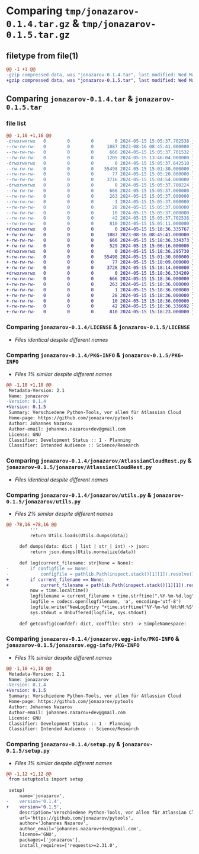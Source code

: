 # Comparing `tmp/jonazarov-0.1.4.tar.gz` & `tmp/jonazarov-0.1.5.tar.gz`

## filetype from file(1)

```diff
@@ -1 +1 @@
-gzip compressed data, was "jonazarov-0.1.4.tar", last modified: Wed May 15 15:05:37 2024, max compression
+gzip compressed data, was "jonazarov-0.1.5.tar", last modified: Wed May 15 15:18:36 2024, max compression
```

## Comparing `jonazarov-0.1.4.tar` & `jonazarov-0.1.5.tar`

### file list

```diff
@@ -1,16 +1,16 @@
-drwxrwxrwx   0        0        0        0 2024-05-15 15:05:37.702538 jonazarov-0.1.4/
--rw-rw-rw-   0        0        0     1087 2023-08-16 08:45:41.000000 jonazarov-0.1.4/LICENSE
--rw-rw-rw-   0        0        0      666 2024-05-15 15:05:37.701532 jonazarov-0.1.4/PKG-INFO
--rw-rw-rw-   0        0        0     1205 2024-05-15 13:46:04.000000 jonazarov-0.1.4/README.md
-drwxrwxrwx   0        0        0        0 2024-05-15 15:05:37.642510 jonazarov-0.1.4/jonazarov/
--rw-rw-rw-   0        0        0    55498 2024-05-15 15:01:30.000000 jonazarov-0.1.4/jonazarov/AtlassianCloudRest.py
--rw-rw-rw-   0        0        0       77 2024-05-15 15:05:20.000000 jonazarov-0.1.4/jonazarov/__init__.py
--rw-rw-rw-   0        0        0     3716 2024-05-15 15:04:54.000000 jonazarov-0.1.4/jonazarov/utils.py
-drwxrwxrwx   0        0        0        0 2024-05-15 15:05:37.700224 jonazarov-0.1.4/jonazarov.egg-info/
--rw-rw-rw-   0        0        0      666 2024-05-15 15:05:37.000000 jonazarov-0.1.4/jonazarov.egg-info/PKG-INFO
--rw-rw-rw-   0        0        0      263 2024-05-15 15:05:37.000000 jonazarov-0.1.4/jonazarov.egg-info/SOURCES.txt
--rw-rw-rw-   0        0        0        1 2024-05-15 15:05:37.000000 jonazarov-0.1.4/jonazarov.egg-info/dependency_links.txt
--rw-rw-rw-   0        0        0       28 2024-05-15 15:05:37.000000 jonazarov-0.1.4/jonazarov.egg-info/requires.txt
--rw-rw-rw-   0        0        0       10 2024-05-15 15:05:37.000000 jonazarov-0.1.4/jonazarov.egg-info/top_level.txt
--rw-rw-rw-   0        0        0       42 2024-05-15 15:05:37.702538 jonazarov-0.1.4/setup.cfg
--rw-rw-rw-   0        0        0      810 2024-05-15 15:05:11.000000 jonazarov-0.1.4/setup.py
+drwxrwxrwx   0        0        0        0 2024-05-15 15:18:36.335767 jonazarov-0.1.5/
+-rw-rw-rw-   0        0        0     1087 2023-08-16 08:45:41.000000 jonazarov-0.1.5/LICENSE
+-rw-rw-rw-   0        0        0      666 2024-05-15 15:18:36.334373 jonazarov-0.1.5/PKG-INFO
+-rw-rw-rw-   0        0        0      529 2024-05-15 15:06:16.000000 jonazarov-0.1.5/README.md
+drwxrwxrwx   0        0        0        0 2024-05-15 15:18:36.295730 jonazarov-0.1.5/jonazarov/
+-rw-rw-rw-   0        0        0    55498 2024-05-15 15:01:30.000000 jonazarov-0.1.5/jonazarov/AtlassianCloudRest.py
+-rw-rw-rw-   0        0        0       77 2024-05-15 15:18:09.000000 jonazarov-0.1.5/jonazarov/__init__.py
+-rw-rw-rw-   0        0        0     3728 2024-05-15 15:18:14.000000 jonazarov-0.1.5/jonazarov/utils.py
+drwxrwxrwx   0        0        0        0 2024-05-15 15:18:36.334209 jonazarov-0.1.5/jonazarov.egg-info/
+-rw-rw-rw-   0        0        0      666 2024-05-15 15:18:36.000000 jonazarov-0.1.5/jonazarov.egg-info/PKG-INFO
+-rw-rw-rw-   0        0        0      263 2024-05-15 15:18:36.000000 jonazarov-0.1.5/jonazarov.egg-info/SOURCES.txt
+-rw-rw-rw-   0        0        0        1 2024-05-15 15:18:36.000000 jonazarov-0.1.5/jonazarov.egg-info/dependency_links.txt
+-rw-rw-rw-   0        0        0       28 2024-05-15 15:18:36.000000 jonazarov-0.1.5/jonazarov.egg-info/requires.txt
+-rw-rw-rw-   0        0        0       10 2024-05-15 15:18:36.000000 jonazarov-0.1.5/jonazarov.egg-info/top_level.txt
+-rw-rw-rw-   0        0        0       42 2024-05-15 15:18:36.336692 jonazarov-0.1.5/setup.cfg
+-rw-rw-rw-   0        0        0      810 2024-05-15 15:18:23.000000 jonazarov-0.1.5/setup.py
```

### Comparing `jonazarov-0.1.4/LICENSE` & `jonazarov-0.1.5/LICENSE`

 * *Files identical despite different names*

### Comparing `jonazarov-0.1.4/PKG-INFO` & `jonazarov-0.1.5/PKG-INFO`

 * *Files 1% similar despite different names*

```diff
@@ -1,10 +1,10 @@
 Metadata-Version: 2.1
 Name: jonazarov
-Version: 0.1.4
+Version: 0.1.5
 Summary: Verschiedene Python-Tools, vor allem für Atlassian Cloud
 Home-page: https://github.com/jonazarov/pytools
 Author: Johannes Nazarov
 Author-email: johannes.nazarov+dev@gmail.com
 License: GNU
 Classifier: Development Status :: 1 - Planning
 Classifier: Intended Audience :: Science/Research
```

### Comparing `jonazarov-0.1.4/jonazarov/AtlassianCloudRest.py` & `jonazarov-0.1.5/jonazarov/AtlassianCloudRest.py`

 * *Files identical despite different names*

### Comparing `jonazarov-0.1.4/jonazarov/utils.py` & `jonazarov-0.1.5/jonazarov/utils.py`

 * *Files 2% similar despite different names*

```diff
@@ -78,16 +78,16 @@
         '''
         return Utils.loads(Utils.dumps(data))
     
     def dumps(data: dict | list | str | int) -> json:
         return json.dumps(Utils.normalize(data))
     
     def log(current_filename: str|None = None):
-        if configfile == None:
-            configfile = pathlib.Path(inspect.stack()[1][1]).resolve()
+        if current_filename == None:
+            current_filename = pathlib.Path(inspect.stack()[1][1]).resolve()
         now = time.localtime()
         logfilename = current_filename + time.strftime(".%Y-%m-%d.log", now)
         logfile = codecs.open(logfilename, 'a', encoding='utf-8')
         logfile.write("NewLogEntry "+time.strftime("%Y-%m-%d %H:%M:%S", now) + "\n")
         sys.stdout = Unbuffered(logfile, sys.stdout)
 
     def getconfig(confdef: dict, conffile: str) -> SimpleNamespace:
```

### Comparing `jonazarov-0.1.4/jonazarov.egg-info/PKG-INFO` & `jonazarov-0.1.5/jonazarov.egg-info/PKG-INFO`

 * *Files 1% similar despite different names*

```diff
@@ -1,10 +1,10 @@
 Metadata-Version: 2.1
 Name: jonazarov
-Version: 0.1.4
+Version: 0.1.5
 Summary: Verschiedene Python-Tools, vor allem für Atlassian Cloud
 Home-page: https://github.com/jonazarov/pytools
 Author: Johannes Nazarov
 Author-email: johannes.nazarov+dev@gmail.com
 License: GNU
 Classifier: Development Status :: 1 - Planning
 Classifier: Intended Audience :: Science/Research
```

### Comparing `jonazarov-0.1.4/setup.py` & `jonazarov-0.1.5/setup.py`

 * *Files 1% similar despite different names*

```diff
@@ -1,12 +1,12 @@
 from setuptools import setup
 
 setup(
     name='jonazarov',
-    version='0.1.4',    
+    version='0.1.5',    
     description='Verschiedene Python-Tools, vor allem für Atlassian Cloud',
     url='https://github.com/jonazarov/pytools',
     author='Johannes Nazarov',
     author_email='johannes.nazarov+dev@gmail.com',
     license='GNU',
     packages=['jonazarov'],
     install_requires=['requests>=2.31.0',
```

